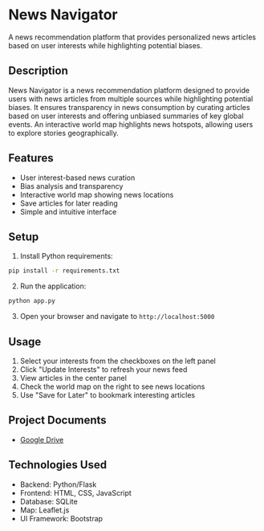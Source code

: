 # News Navigator

A news recommendation platform that provides personalized news articles based on user interests while highlighting potential biases.

## Description
News Navigator is a news recommendation platform designed to provide users with news articles from multiple sources while highlighting potential biases. It ensures transparency in news consumption by curating articles based on user interests and offering unbiased summaries of key global events. An interactive world map highlights news hotspots, allowing users to explore stories geographically.

## Features
- User interest-based news curation
- Bias analysis and transparency
- Interactive world map showing news locations
- Save articles for later reading
- Simple and intuitive interface

## Setup
1. Install Python requirements:
```bash
pip install -r requirements.txt
```

2. Run the application:
```bash
python app.py
```

3. Open your browser and navigate to `http://localhost:5000`

## Usage
1. Select your interests from the checkboxes on the left panel
2. Click "Update Interests" to refresh your news feed
3. View articles in the center panel
4. Check the world map on the right to see news locations
5. Use "Save for Later" to bookmark interesting articles

## Project Documents
- [Google Drive](https://drive.google.com/drive/folders/1aKeN54HV-DNzzb9e38mWx4OPBNVIYptg?usp=sharing)

## Technologies Used
- Backend: Python/Flask
- Frontend: HTML, CSS, JavaScript
- Database: SQLite
- Map: Leaflet.js
- UI Framework: Bootstrap
